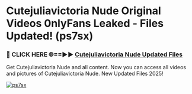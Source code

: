 # Cutejuliavictoria Nude Original Videos 0nlyFans Leaked - Files Updated! (ps7sx)

<h3>🔴 CLICK HERE 🌐==►► <a href="https://tinyurl.com/52m3yx9h" rel="nofollow">Cutejuliavictoria Nude Updated Files</a></h3>

Get Cutejuliavictoria Nude and all content. Now you can access all videos and pictures of Cutejuliavictoria Nude. New Updated Files 2025!

[![ps7sx](https://i.imgur.com/TnHtlc8.gif)](https://tinyurl.com/52m3yx9h)
